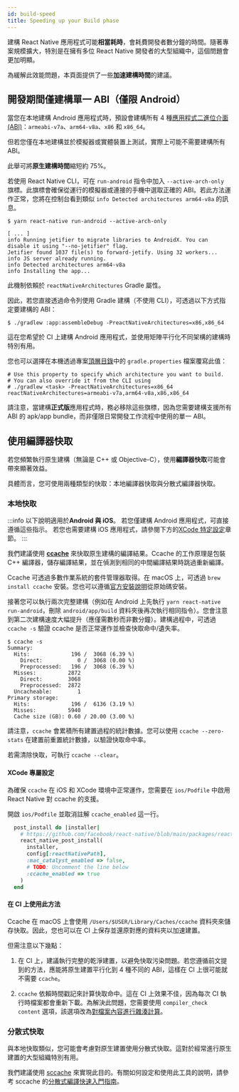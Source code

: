 ```yaml
---
id: build-speed
title: Speeding up your Build phase
---
```


建構 React Native 應用程式可能**相當耗時**，會耗費開發者數分鐘的時間。隨著專案規模擴大，特別是在擁有多位 React Native 開發者的大型組織中，這個問題會更加明顯。

為緩解此效能問題，本頁面提供了一些**加速建構時間**的建議。

## 開發期間僅建構單一 ABI（僅限 Android）

當您在本地建構 Android 應用程式時，預設會建構所有 4 種[應用程式二進位介面 (ABI)](https://developer.android.com/ndk/guides/abis)：`armeabi-v7a`、`arm64-v8a`、`x86` 和 `x86_64`。

但若您僅在本地建構並於模擬器或實體裝置上測試，實際上可能不需要建構所有 ABI。

此舉可將**原生建構時間**縮短約 75%。

若使用 React Native CLI，可在 `run-android` 指令中加入 `--active-arch-only` 旗標。此旗標會確保從運行的模擬器或連接的手機中選取正確的 ABI。若此方法運作正常，您將在控制台看到類似 `info Detected architectures arm64-v8a` 的訊息。

```
$ yarn react-native run-android --active-arch-only

[ ... ]
info Running jetifier to migrate libraries to AndroidX. You can disable it using "--no-jetifier" flag.
Jetifier found 1037 file(s) to forward-jetify. Using 32 workers...
info JS server already running.
info Detected architectures arm64-v8a
info Installing the app...
```

此機制依賴於 `reactNativeArchitectures` Gradle 屬性。

因此，若您直接透過命令列使用 Gradle 建構（不使用 CLI），可透過以下方式指定要建構的 ABI：

```
$ ./gradlew :app:assembleDebug -PreactNativeArchitectures=x86,x86_64
```

這在您希望於 CI 上建構 Android 應用程式，並使用矩陣平行化不同架構的建構時特別有用。

您也可以選擇在本機透過專案[頂層目錄](https://github.com/facebook/react-native/blob/19cf70266eb8ca151aa0cc46ac4c09cb987b2ceb/template/android/gradle.properties#L30-L33)中的 `gradle.properties` 檔案覆寫此值：

```
# Use this property to specify which architecture you want to build.
# You can also override it from the CLI using
# ./gradlew <task> -PreactNativeArchitectures=x86_64
reactNativeArchitectures=armeabi-v7a,arm64-v8a,x86,x86_64
```

請注意，當建構**正式版**應用程式時，務必移除這些旗標，因為您需要建構支援所有 ABI 的 apk/app bundle，而非僅限日常開發工作流程中使用的單一 ABI。

## 使用編譯器快取

若您頻繁執行原生建構（無論是 C++ 或 Objective-C），使用**編譯器快取**可能會帶來顯著效益。

具體而言，您可使用兩種類型的快取：本地編譯器快取與分散式編譯器快取。

### 本地快取

:::info
以下說明適用於**Android 與 iOS**。
若您僅建構 Android 應用程式，可直接遵循這些指示。
若您也需要建構 iOS 應用程式，請參閱下方的[XCode 特定設定](#xcode-specific-setup)章節。
:::

我們建議使用 [**ccache**](https://ccache.dev/) 來快取原生建構的編譯結果。Ccache 的工作原理是包裝 C++ 編譯器，儲存編譯結果，並在偵測到相同的中間編譯結果時跳過重新編譯。

Ccache 可透過多數作業系統的套件管理器取得。在 macOS 上，可透過 `brew install ccache` 安裝。您也可以遵循[官方安裝說明](https://github.com/ccache/ccache/blob/master/doc/INSTALL.md)從原始碼安裝。

接著您可以執行兩次完整建構（例如在 Android 上先執行 `yarn react-native run-android`，刪除 `android/app/build` 資料夾後再次執行相同指令）。您會注意到第二次建構速度大幅提升（應僅需數秒而非數分鐘）。建構過程中，可透過 `ccache -s` 驗證 ccache 是否正常運作並檢查快取命中/遺失率。

```
$ ccache -s
Summary:
  Hits:             196 /  3068 (6.39 %)
    Direct:           0 /  3068 (0.00 %)
    Preprocessed:   196 /  3068 (6.39 %)
  Misses:          2872
    Direct:        3068
    Preprocessed:  2872
  Uncacheable:        1
Primary storage:
  Hits:             196 /  6136 (3.19 %)
  Misses:          5940
  Cache size (GB): 0.60 / 20.00 (3.00 %)
```

請注意，`ccache` 會累積所有建置過程的統計數據。您可以使用 `ccache --zero-stats` 在建置前重置統計數據，以驗證快取命中率。

若需清除快取，可執行 `ccache --clear`。

#### XCode 專屬設定

為確保 `ccache` 在 iOS 和 XCode 環境中正常運作，您需要在 `ios/Podfile` 中啟用 React Native 對 ccache 的支援。

開啟 `ios/Podfile` 並取消註解 `ccache_enabled` 這一行。

```ruby
  post_install do |installer|
    # https://github.com/facebook/react-native/blob/main/packages/react-native/scripts/react_native_pods.rb#L197-L202
    react_native_post_install(
      installer,
      config[:reactNativePath],
      :mac_catalyst_enabled => false,
      # TODO: Uncomment the line below
      :ccache_enabled => true
    )
  end
```

#### 在 CI 上使用此方法

Ccache 在 macOS 上會使用 `/Users/$USER/Library/Caches/ccache` 資料夾來儲存快取。因此，您也可以在 CI 上保存並還原對應的資料夾以加速建置。

但需注意以下幾點：

1. 在 CI 上，建議執行完整的乾淨建置，以避免快取污染問題。若您遵循前文提到的方法，應能將原生建置平行化到 4 種不同的 ABI，這樣在 CI 上很可能就不需要 `ccache`。

2. `ccache` 依賴時間戳記來計算快取命中。這在 CI 上效果不佳，因為每次 CI 執行時檔案都會重新下載。為解決此問題，您需要使用 `compiler_check content` 選項，該選項改為[對檔案內容進行雜湊計算](https://ccache.dev/manual/4.3.html)。

### 分散式快取

與本地快取類似，您可能會考慮對原生建置使用分散式快取。這對於經常進行原生建置的大型組織特別有用。

我們建議使用 [sccache](https://github.com/mozilla/sccache) 來實現此目的。有關如何設定和使用此工具的說明，請參考 sccache 的[分散式編譯快速入門指南](https://github.com/mozilla/sccache/blob/main/docs/DistributedQuickstart.md)。